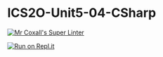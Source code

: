 # ICS2O-Unit5-04-CSharp

[![Mr Coxall's Super Linter](https://github.com/Timothy-Manwell/ICS2O-Unit5-04-CSharp/workflows/Mr%20Coxall's%20Super%20Linter/badge.svg)](https://github.com/Timothy-Manwell/ICS2O-Unit5-04-CSharp/actions/)

[![Run on Repl.it](https://repl.it/badge/github/Timothy-Manwell/ICS2O-Unit5-04-CSharp)](https://repl.it/github/Timothy-Manwell/ICS2O-Unit5-04-CSharp)

